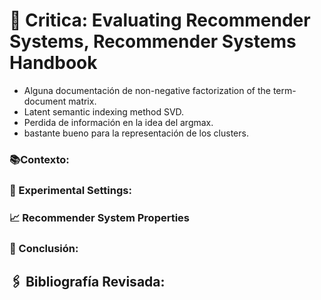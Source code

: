 # 📖 Critica: Evaluating Recommender Systems, Recommender Systems Handbook


- Alguna documentación de non-negative factorization of the term-document matrix.
- Latent semantic indexing method SVD.
- Perdida de información en la idea del argmax.
- bastante bueno para la representación de los clusters.
  
### 📚Contexto:

### 🧪 Experimental Settings:

### 📈 Recommender System Properties

### 📕 Conclusión:

## 🖇 Bibliografía Revisada:

